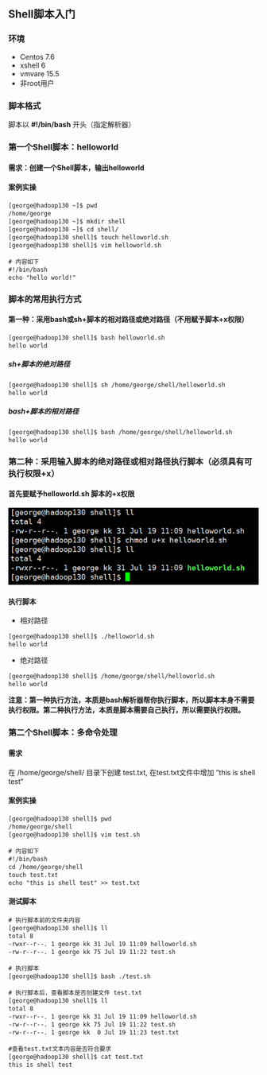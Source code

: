 ## Shell脚本入门

### 环境

- Centos 7.6
- xshell 6
- vmvare 15.5
- 非root用户



### 脚本格式

脚本以   **#!/bin/bash**   开头（指定解析器）





### 第一个Shell脚本：helloworld



#### 需求：创建一个Shell脚本，输出helloworld



#### 案例实操

```shell
[george@hadoop130 ~]$ pwd
/home/george
[george@hadoop130 ~]$ mkdir shell
[george@hadoop130 ~]$ cd shell/
[george@hadoop130 shell]$ touch helloworld.sh
[george@hadoop130 shell]$ vim helloworld.sh 

# 内容如下
#!/bin/bash
echo "hello world!"
```



### 脚本的常用执行方式



#### 第一种：采用bash或sh+脚本的相对路径或绝对路径（不用赋予脚本+x权限）

```shell
[george@hadoop130 shell]$ bash helloworld.sh 
hello world
```



##### sh+脚本的绝对路径

```shell
[george@hadoop130 shell]$ sh /home/george/shell/helloworld.sh 
hello world
```



##### bash+脚本的相对路径

```shell
[george@hadoop130 shell]$ bash /home/george/shell/helloworld.sh 
hello world
```





### 第二种：采用输入脚本的绝对路径或相对路径执行脚本（必须具有可执行权限+x）



#### 首先要赋予helloworld.sh 脚本的+x权限

![image-20200719111453046](images/image-20200719111453046.png)





#### 执行脚本

- 相对路径

```shell
[george@hadoop130 shell]$ ./helloworld.sh 
hello world
```



- 绝对路径

```shell
[george@hadoop130 shell]$ /home/george/shell/helloworld.sh 
hello world
```

**注意：第一种执行方法，本质是bash解析器帮你执行脚本，所以脚本本身不需要执行权限。第二种执行方法，本质是脚本需要自己执行，所以需要执行权限。**





### 第二个Shell脚本：多命令处理



#### 需求

在 /home/george/shell/ 目录下创建 test.txt,  在test.txt文件中增加  ”this is shell test“



#### 案例实操

```shell
[george@hadoop130 shell]$ pwd
/home/george/shell
[george@hadoop130 shell]$ vim test.sh

# 内容如下
#!/bin/bash
cd /home/george/shell
touch test.txt
echo "this is shell test" >> test.txt
```



#### 测试脚本

```shell
# 执行脚本前的文件夹内容
[george@hadoop130 shell]$ ll
total 8
-rwxr--r--. 1 george kk 31 Jul 19 11:09 helloworld.sh
-rw-r--r--. 1 george kk 75 Jul 19 11:22 test.sh

# 执行脚本
[george@hadoop130 shell]$ bash ./test.sh 

# 执行脚本后，查看脚本是否创建文件 test.txt
[george@hadoop130 shell]$ ll
total 8
-rwxr--r--. 1 george kk 31 Jul 19 11:09 helloworld.sh
-rw-r--r--. 1 george kk 75 Jul 19 11:22 test.sh
-rw-r--r--. 1 george kk  0 Jul 19 11:23 test.txt

#查看test.txt文本内容是否符合要求
[george@hadoop130 shell]$ cat test.txt
this is shell test
```

